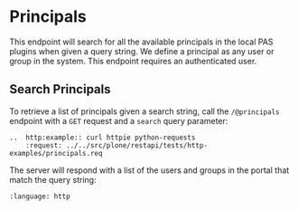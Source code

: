 # Principals

This endpoint will search for all the available principals in the local PAS plugins when given a query string.
We define a principal as any user or group in the system.
This endpoint requires an authenticated user.


## Search Principals

To retrieve a list of principals given a search string, call the `/@principals` endpoint with a `GET` request and a `search` query parameter:

```{eval-rst}
..  http:example:: curl httpie python-requests
    :request: ../../src/plone/restapi/tests/http-examples/principals.req
```

The server will respond with a list of the users and groups in the portal that match the query string:

```{literalinclude} ../../src/plone/restapi/tests/http-examples/principals.resp
:language: http
```
